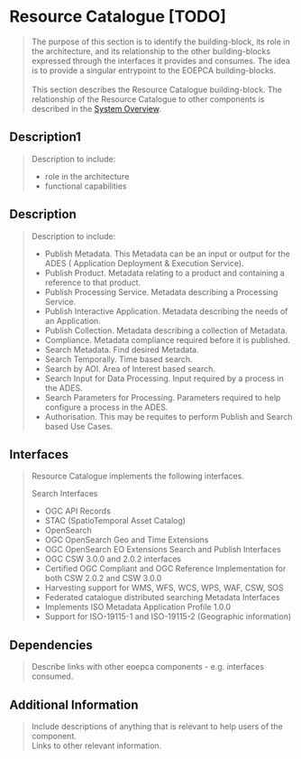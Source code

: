 # Resource Catalogue [TODO]

> The purpose of this section is to identify the building-block, its role in the architecture, and its relationship to the other building-blocks expressed through the interfaces it provides and consumes. The idea is to provide a singular entrypoint to the EOEPCA building-blocks.<br><br>
> This section describes the Resource Catalogue building-block. The relationship of the Resource Catalogue to other components is described in the <a href="../../system/overview/">System Overview</a>.


## Description1

> Description to include:
> 
> * role in the architecture
> * functional capabilities



## Description

> Description to include:
> 
> * Publish Metadata.  This Metadata can be an input or output for the ADES ( Application Deployment & Execution Service).
> * Publish Product. Metadata relating to a product and containing a reference to that product.
> * Publish Processing Service. Metadata describing a Processing Service.
> * Publish Interactive Application. Metadata describing the needs of an Application.
> * Publish Collection.  Metadata describing a collection of Metadata.
> * Compliance. Metadata compliance required before it is published. 
> * Search Metadata.  Find desired Metadata.
> * Search Temporally. Time based search. 
> * Search by AOI. Area of Interest based search. 
> * Search Input for Data Processing. Input required by a process in the ADES.
> * Search Parameters for Processing. Parameters required to help configure a process in the ADES.
> * Authorisation. This may be requites to perform Publish and Search based Use Cases.

## Interfaces

> Resource Catalogue implements the following interfaces.
> 
> Search Interfaces
> * OGC API Records
> * STAC (SpatioTemporal Asset Catalog)
> * OpenSearch
> * OGC OpenSearch Geo and Time Extensions
> * OGC OpenSearch EO Extensions
> Search and Publish Interfaces
> * OGC CSW 3.0.0 and 2.0.2 interfaces
> * Certified OGC Compliant and OGC Reference Implementation for both CSW 2.0.2 and CSW 3.0.0
> * Harvesting support for WMS, WFS, WCS, WPS, WAF, CSW, SOS
> * Federated catalogue distributed searching
> Metadata Interfaces
> * Implements ISO Metadata Application Profile 1.0.0
> * Support for ISO-19115-1 and ISO-19115-2  (Geographic information)


## Dependencies

> Describe links with other eoepca components - e.g. interfaces consumed.

## Additional Information

> Include descriptions of anything that is relevant to help users of the component.<br>
> Links to other relevant information.
